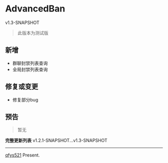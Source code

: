 # AdvancedBan   
v1.3-SNAPSHOT
> 此版本为测试版

## 新增
* 群聊封禁列表查询
* 全局封禁列表查询

## 修复或变更
* 修复部分bug

## 预告

> 暂无   


**完整更新列表** v1.2.1-SNAPSHOT...v1.3-SNAPSHOT

------
[qfys521](https`:`//www.github.com/qfys521) Present.
